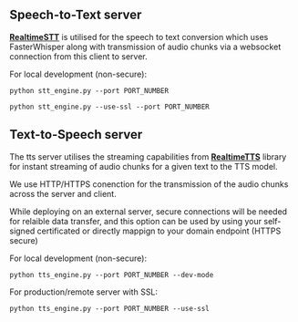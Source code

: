 ### 

## Speech-to-Text server

[**RealtimeSTT**](https://github.com/KoljaB/RealtimeSTT) is utilised for the speech to text conversion which uses FasterWhisper along with transmission of audio chunks via a websocket connection from this client to server. 

For local development (non-secure):
```
python stt_engine.py --port PORT_NUMBER
```

```
python stt_engine.py --use-ssl --port PORT_NUMBER
```



## Text-to-Speech server

The tts server utilises the streaming capabilities from [**RealtimeTTS**](https://github.com/KoljaB/RealtimeTTS) library for instant streaming of audio chunks for a given text to the TTS model. 

We use HTTP/HTTPS conenction for the transmission of the audio chunks across the server and client. 

While deploying on an external server, secure connections will be needed for relaible data transfer, and this option can be used by using your self-signed certificated or directly mappign to your domain endpoint (HTTPS secure)

For local development (non-secure):
```
python tts_engine.py --port PORT_NUMBER --dev-mode
```

For production/remote server with SSL:
```
python tts_engine.py --port PORT_NUMBER --use-ssl
```

